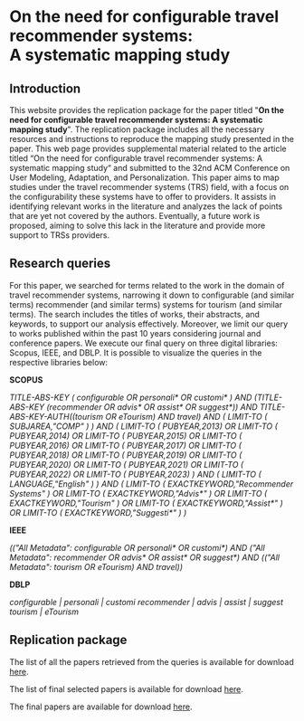 On the need for configurable travel recommender systems:  
A systematic mapping study
=====================================================================================

Introduction
------------

This website provides the replication package for the paper titled "**On the need for configurable travel recommender systems: A systematic mapping study**". The replication package includes all the necessary resources and instructions to reproduce the mapping study presented in the paper. This web page provides supplemental material related to the article titled “On the need for configurable travel recommender systems: A systematic mapping study“ and submitted to the 32nd ACM Conference on User Modeling, Adaptation, and Personalization. This paper aims to map studies under the travel recommender systems (TRS) field, with a focus on the configurability these systems have to offer to providers. It assists in identifying relevant works in the literature and analyzes the lack of points that are yet not covered by the authors. Eventually, a future work is proposed, aiming to solve this lack in the literature and provide more support to TRSs providers.

Research queries
----------------

For this paper, we searched for terms related to the work in the domain of travel recommender systems, narrowing it down to configurable (and similar terms) recommender (and similar terms) systems for tourism (and similar terms). The search includes the titles of works, their abstracts, and keywords, to support our analysis effectively. Moreover, we limit our query to works published within the past 10 years considering journal and conference papers. We execute our final query on three digital libraries: Scopus, IEEE, and DBLP. It is possible to visualize the queries in the respective libraries below:

**SCOPUS**

*TITLE-ABS-KEY ( configurable OR personali\* OR customi\* ) AND (TITLE-ABS-KEY (recommender OR advis\* OR assist\* OR suggest\*)) AND TITLE-ABS-KEY-AUTH((tourism OR eTourism) AND travel) AND ( LIMIT-TO ( SUBJAREA,"COMP" ) ) AND ( LIMIT-TO ( PUBYEAR,2013) OR LIMIT-TO ( PUBYEAR,2014) OR LIMIT-TO ( PUBYEAR,2015) OR LIMIT-TO ( PUBYEAR,2016) OR LIMIT-TO ( PUBYEAR,2017) OR LIMIT-TO ( PUBYEAR,2018) OR LIMIT-TO ( PUBYEAR,2019) OR LIMIT-TO ( PUBYEAR,2020) OR LIMIT-TO ( PUBYEAR,2021) OR LIMIT-TO ( PUBYEAR,2022) OR LIMIT-TO ( PUBYEAR,2023) ) AND ( LIMIT-TO ( LANGUAGE,"English" ) ) AND ( LIMIT-TO ( EXACTKEYWORD,"Recommender Systems" ) OR LIMIT-TO ( EXACTKEYWORD,"Advis\*" ) OR LIMIT-TO ( EXACTKEYWORD,"Tourism" ) OR LIMIT-TO ( EXACTKEYWORD,"Assist\*" ) OR LIMIT-TO ( EXACTKEYWORD,"Suggesti\*" ) )*

**IEEE**

*(("All Metadata": configurable OR personali\* OR customi\*) AND ("All Metadata": recommender OR advis\* OR assist\* OR suggest\*) AND (("All Metadata": tourism OR eTourism) AND travel))*

**DBLP**

*configurable | personali | customi recommender | advis | assist | suggest tourism | eTourism*

Replication package
-------------------

The list of all the papers retrieved from the queries is available for download <a id="raw-url" href="https://github.com/ricksonsimioni/UMAP2024-On-the-need-for-configurable-travel-recommender-systems-A-systematic-mapping-study/blob/main/On%20the%20need%20for%20configurable%20travel%20recommender%20systems_%20A%20systematic%20mapping%20study.xlsx)https://github.com/ricksonsimioni/UMAP2024-On-the-need-for-configurable-travel-recommender-systems-A-systematic-mapping-study/blob/main/On%20the%20need%20for%20configurable%20travel%20recommender%20systems_%20A%20systematic%20mapping%20study.xlsx">here</a>.

The list of final selected papers is available for download [here](https://duckduckgo.com).

The final papers are available for download [here](https://duckduckgo.com).

